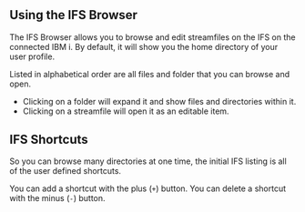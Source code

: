 #

## Using the IFS Browser

The IFS Browser allows you to browse and edit streamfiles on the IFS on the connected IBM i. By default, it will show you the home directory of your user profile.

Listed in alphabetical order are all files and folder that you can browse and open.

* Clicking on a folder will expand it and show files and directories within it.
* Clicking on a streamfile will open it as an editable item.

## IFS Shortcuts

So you can browse many directories at one time, the initial IFS listing is all of the user defined shortcuts.

You can add a shortcut with the plus (`+`) button. You can delete a shortcut with the minus (`-`) button.